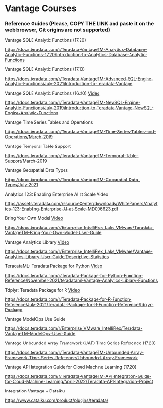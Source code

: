 # Vantage Courses

### Reference Guides (Please, COPY THE LINK and paste it on the web browser, Git origins are not supported)

Vantage SQLE Analytic Functions (17.20)


https://docs.teradata.com/r/Teradata-VantageTM-Analytics-Database-Analytic-Functions-17.20/Introduction-to-Analytics-Database-Analytic-Functions




Vantage SQLE Analytic Functions (17.10)


https://docs.teradata.com/r/Teradata-VantageTM-Advanced-SQL-Engine-Analytic-Functions/July-2021/Introduction-to-Teradata-Vantage




Vantage SQLE Analytic Functions (16.20)
[Video](https://www.youtube.com/watch?v=aUfjkOlQrLs)


https://docs.teradata.com/r/Teradata-VantageTM-NewSQL-Engine-Analytic-Functions/July-2019/Introduction-to-Teradata-Vantage-NewSQL-Engine-Analytic-Functions




Vantage Time Series Tables and Operations


https://docs.teradata.com/r/Teradata-VantageTM-Time-Series-Tables-and-Operations/March-2019



Vantage Temporal Table Support


https://docs.teradata.com/r/Teradata-VantageTM-Temporal-Table-Support/March-2019



Vantage Geospatial Data Types


https://docs.teradata.com/r/Teradata-VantageTM-Geospatial-Data-Types/July-2021



Analytics 123: Enabling Enterprise AI at Scale
[Video](https://www.youtube.com/watch?v=-UKK_KRGt9I)


https://assets.teradata.com/resourceCenter/downloads/WhitePapers/Analytics-123-Enabling-Enterprise-AI-at-Scale-MD006623.pdf



Bring Your Own Model
[Video](https://www.youtube.com/watch?v=grq37uW0pxM)


https://docs.teradata.com/r/Enterprise_IntelliFlex_Lake_VMware/Teradata-VantageTM-Bring-Your-Own-Model-User-Guide



Vantage Analytics Library
[Video](https://www.youtube.com/watch?v=qxNw6sM0amg)


https://docs.teradata.com/r/Enterprise_IntelliFlex_Lake_VMware/Vantage-Analytics-Library-User-Guide/Descriptive-Statistics


TeradataML: Teradata Package for Python
[Video](https://www.youtube.com/watch?v=YK_x4y52ffc)


https://docs.teradata.com/r/Teradata-Package-for-Python-Function-Reference/November-2021/teradataml-Vantage-Analytics-Library-Functions


Tdplyr: Teradata Package for R
[Video](https://www.youtube.com/watch?v=gPrUzlsFIJI)


https://docs.teradata.com/r/Teradata-Package-for-R-Function-Reference/July-2021/Teradata-Package-for-R-Function-Reference/tdplyr-Package


Vantage ModelOps Use Guide


https://docs.teradata.com/r/Enterprise_VMware_IntelliFlex/Teradata-VantageTM-ModelOps-User-Guide



Vantage Unbounded Array Framework (UAF) Time Series Reference (17.20)


https://docs.teradata.com/r/Teradata-VantageTM-Unbounded-Array-Framework-Time-Series-Reference/Unbounded-Array-Framework



Vantage API Integration Guide for Cloud Machine Learning (17.20)


https://docs.teradata.com/r/Teradata-VantageTM-API-Integration-Guide-for-Cloud-Machine-Learning/April-2022/Teradata-API-Integration-Project


Integration Vantage + Dataiku


https://www.dataiku.com/product/plugins/teradata/
